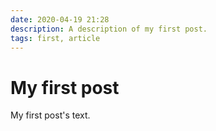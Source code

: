 ```yaml
---
date: 2020-04-19 21:28
description: A description of my first post.
tags: first, article
---
```

# My first post

My first post's text.